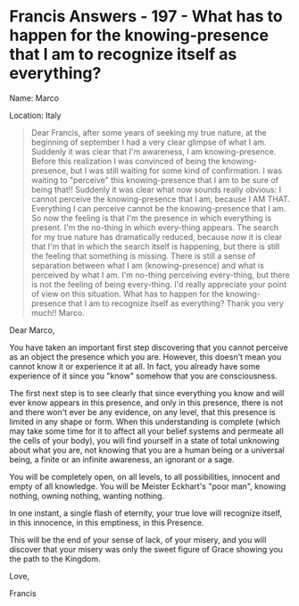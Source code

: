 # Francis Answers - 197 - What has to happen for the knowing-presence that I am to recognize itself as everything?

Name: Marco

Location: Italy


>Dear Francis, after some years of seeking my true nature, at the beginning of september I had a very clear glimpse of what I am. Suddenly it was clear that I'm awareness, I am knowing-presence. Before this realization I was convinced of being the knowing-presence, but I was still waiting for some kind of confirmation. I was waiting to "perceive" this knowing-presence that I am to be sure of being that!! Suddenly it was clear what now sounds really obvious: I cannot perceive the knowing-presence that I am, because I AM THAT. Everything I can perceive cannot be the knowing-presence that I am. So now the feeling is that I'm the presence in which everything is present. I'm the no-thing in which every-thing appears. The search for my true nature has dramatically reduced, because now it is clear that I'm that in which the search itself is happening, but there is still the feeling that something is missing. There is still a sense of separation between what I am (knowing-presence) and what is perceived by what I am. I'm no-thing perceiving every-thing, but there is not the feeling of being every-thing. I'd really appreciate your point of view on this situation. What has to happen for the knowing-presence that I am to recognize itself as everything? Thank you very much!! Marco.

Dear Marco,

You have taken an important first step discovering that you cannot perceive as an object the presence which you are. However, this doesn't mean you cannot know it or experience it at all. In fact, you already have some experience of it since you "know" somehow that you are consciousness.

The first next step is to see clearly that since everything you know and will ever know appears in this presence, and only in this presence, there is not and there won't ever be any evidence, on any level, that this presence is limited in any shape or form. When this understanding is complete (which may take some time for it to affect all your belief systems and permeate all the cells of your body), you will find yourself in a state of total unknowing about what you are, not knowing that you are a human being or a universal being, a finite or an infinite awareness, an ignorant or a sage.

You will be completely open, on all levels, to all possibilities, innocent and empty of all knowledge. You will be Meister Eckhart's "poor man", knowing nothing, owning nothing, wanting nothing.

In one instant, a single flash of eternity, your true love will recognize itself, in this innocence, in this emptiness, in this Presence.

This will be the end of your sense of lack, of your misery, and you will discover that your misery was only the sweet figure of Grace showing you the path to the Kingdom.

Love,

Francis

